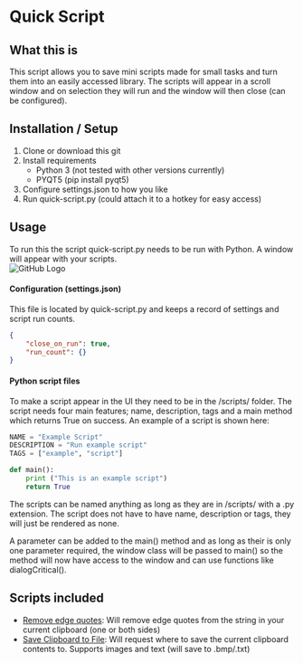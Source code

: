 # Quick Script

## What this is
This script allows you to save mini scripts made for small tasks and turn them into an easily accessed library. The scripts will appear in a scroll window and on selection they will run and the window will then close (can be configured).

## Installation / Setup
 1. Clone or download this git
 2. Install requirements
    - Python 3 (not tested with other versions currently)
    - PYQT5 (pip install pyqt5)
 3. Configure settings.json to how you like
 4. Run quick-script.py (could attach it to a hotkey for easy access)

## Usage
To run this the script quick-script.py needs to be run with Python. A window will appear with your scripts. <br/>
![GitHub Logo](http://imgur.com/KhZCUpG)


#### Configuration (settings.json)
This file is located by quick-script.py and keeps a record of settings and script run counts.
```json
{
    "close_on_run": true,
    "run_count": {}
}
```

#### Python script files
To make a script appear in the UI they need to be in the /scripts/ folder. The script needs four main features; name, description, tags and a main method which returns True on success. An example of a script is shown here:
```python
NAME = "Example Script"
DESCRIPTION = "Run example script"
TAGS = ["example", "script"]

def main():
    print ("This is an example script")
    return True
```
The scripts can be named anything as long as they are in /scripts/ with a .py extension. The script does not have to have name, description or tags, they will just be rendered as none.

A parameter can be added to the main() method and as long as their is only one parameter required, the window class will be passed to main() so the method will now have access to the window and can use functions like dialogCritical().

## Scripts included
 - [Remove edge quotes](scripts/remove_edge_quotes.py): Will remove edge quotes from the string in your current clipboard (one or both sides)
 - [Save Clipboard to File](cripts/save_clipboard_to_file.py): Will request where to save the current clipboard contents to. Supports images and text (will save to .bmp/.txt)
 